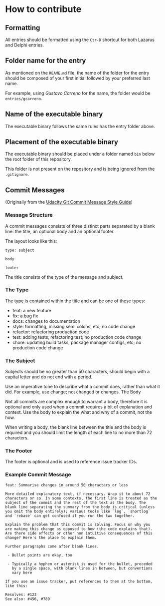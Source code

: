 # How to contribute


## Formatting

All entries should be formatted using the `Ctr-D` shortcut for both Lazarus and Delphi entries.

## Folder name for the entry

As mentioned on the `REAME.md` file, the name of the folder for the entry should be composed of your first initial followed by your preferred last name.

For example, using _Gustavo Carreno_ for the name, the folder would be `entries/gcarreno`.

## Name of the executable binary

The executable binary follows the same rules has the entry folder above.

## Placement of the executable binary

The executable binary should be placed under a folder named `bin` below the root folder of this repository.

This folder is not present on the repository and is being ignored from the `.gitignore`.

## Commit Messages

(Originally from the [Udacity Git Commit Message Style Guide](https://udacity.github.io/git-styleguide/index.html))

### Message Structure

A commit messages consists of three distinct parts separated by a blank line: the title, an optional body and an optional footer.

The layout looks like this:
```
type: subject

body

footer
```

The title consists of the type of the message and subject.

### The Type

The type is contained within the title and can be one of these types:

* feat: a new feature
* fix: a bug fix
* docs: changes to documentation
* style: formatting, missing semi colons, etc; no code change
* refactor: refactoring production code
* test: adding tests, refactoring test; no production code change
* chore: updating build tasks, package manager configs, etc; no production code change

### The Subject

Subjects should be no greater than 50 characters, should begin with a capital letter and do not end with a period.

Use an imperative tone to describe what a commit does, rather than what it did. For example, use change; not changed or changes.
The Body

Not all commits are complex enough to warrant a body, therefore it is optional and only used when a commit requires a bit of explanation and context. Use the body to explain the what and why of a commit, not the how.

When writing a body, the blank line between the title and the body is required and you should limit the length of each line to no more than 72 characters.

### The Footer

The footer is optional and is used to reference issue tracker IDs.

### Example Commit Message

```
feat: Summarise changes in around 50 characters or less

More detailed explanatory text, if necessary. Wrap it to about 72
characters or so. In some contexts, the first line is treated as the
subject of the commit and the rest of the text as the body. The
blank line separating the summary from the body is critical (unless
you omit the body entirely); various tools like `log`, `shortlog`
and `rebase` can get confused if you run the two together.

Explain the problem that this commit is solving. Focus on why you
are making this change as opposed to how (the code explains that).
Are there side effects or other non intuitive consequences of this
change? Here's the place to explain them.

Further paragraphs come after blank lines.

 - Bullet points are okay, too

 - Typically a hyphen or asterisk is used for the bullet, preceded
   by a single space, with blank lines in between, but conventions
   vary here

If you use an issue tracker, put references to them at the bottom,
like this:

Resolves: #123
See also: #456, #789
```

